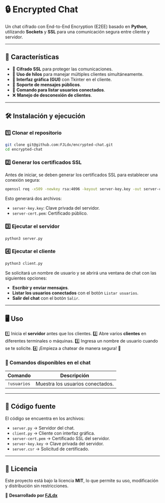 # 🔒 Encrypted Chat

Un chat cifrado con End-to-End Encryption (E2EE) basado en **Python**, utilizando **Sockets** y **SSL** para una comunicación segura entre cliente y servidor.

---

## 🚀 Características

- 🔐 **Cifrado SSL** para proteger las comunicaciones.
- 🧵 **Uso de hilos** para manejar múltiples clientes simultáneamente.
- 📜 **Interfaz gráfica (GUI)** con Tkinter en el cliente.
- 📢 **Soporte de mensajes públicos**.
- 👥 **Comando para listar usuarios conectados**.
- ❌ **Manejo de desconexión de clientes**.

---

## 🛠️ Instalación y ejecución

### 1️⃣ Clonar el repositorio

```bash
git clone git@github.com:FJLdx/encrypted-chat.git
cd encrypted-chat
```

### 2️⃣ Generar los certificados SSL

Antes de iniciar, se deben generar los certificados SSL para establecer una conexión segura:

```bash
openssl req -x509 -newkey rsa:4096 -keyout server-key.key -out server-cert.pem -days 365 -nodes
```

Esto generará dos archivos:
- `server-key.key`: Clave privada del servidor.
- `server-cert.pem`: Certificado público.

### 3️⃣ Ejecutar el servidor

```bash
python3 server.py
```

### 4️⃣ Ejecutar el cliente

```bash
python3 client.py
```

Se solicitará un nombre de usuario y se abrirá una ventana de chat con las siguientes opciones:
- **Escribir y enviar mensajes**.
- **Listar los usuarios conectados** con el botón `Listar usuarios`.
- **Salir del chat** con el botón `Salir`.

---

## 🖥️ Uso

1️⃣ Inicia el **servidor** antes que los clientes.
2️⃣ Abre varios **clientes** en diferentes terminales o máquinas.
3️⃣ Ingresa un nombre de usuario cuando se te solicite.
4️⃣ ¡Empieza a chatear de manera segura! 🔏

### 📜 Comandos disponibles en el chat

| Comando        | Descripción                          |
|---------------|----------------------------------|
| `!usuarios`   | Muestra los usuarios conectados. |

---

## 📜 Código fuente

El código se encuentra en los archivos:

- `server.py` → Servidor del chat.
- `client.py` → Cliente con interfaz gráfica.
- `server-cert.pem` → Certificado SSL del servidor.
- `server-key.key` → Clave privada del servidor.
- `server.csr` → Solicitud de certificado.

---

## 📜 Licencia

Este proyecto está bajo la licencia **MIT**, lo que permite su uso, modificación y distribución sin restricciones.

📌 **Desarrollado por [FJLdx](https://github.com/FJLdx)**


